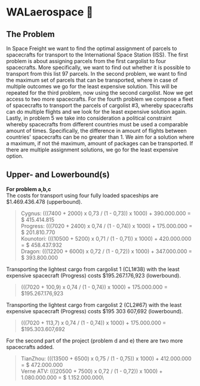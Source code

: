 # WALaerospace :rocket:

## The Problem
In Space Freight we want to find the optimal assignment of parcels to spacecrafts for transport to the International Space Station (ISS). The first problem is about assigning parcels from the first cargolist to four spacecrafts. More specifically, we want to find out whether it is possible to transport from this list 97 parcels. In the second problem, we want to find the maximum set of parcels that can be transported, where in case of multiple outcomes we go for the least expensive solution. This will be repeated for the third problem, now using the second cargolist. Now we get access to two more spacecrafts. For the fourth problem we compose a fleet of spacecrafts to transport the parcels of cargolist #3, whereby spacecrafts can do multiple flights and we look for the least expensive solution again. Lastly, in problem 5 we take into consideration a political constraint whereby spacecrafts from different countries must be used a comparable amount of times. Specifically, the difference in amount of flights between countries' spacecrafts can be no greater than 1. We aim for a solution where a maximum, if not thé maximum, amount of packages can be transported. If there are multiple assignment solutions, we go for the least expensive option.

## Upper- and Lowerbound(s)
**For problem a,b,c**\
The costs for transport using four fully loaded spaceships are $1.469.436.478 (upperbound).

> Cygnus: (((7400 + 2000) x 0,73 / (1 - 0,73)) x 1000) + 390.000.000 = $ 415.414.815\
> Progress: (((7020 + 2400) x 0,74 / (1 - 0,74)) x 1000) + 175.000.000 = $ 201.810.770\
> Kounotori: (((10500 + 5200) x 0,71 / (1 - 0,71)) x 1000) + 420.000.000 = $ 458.437.932\
> Dragon: (((12200 + 6000) x 0,72 / (1 - 0,72)) x 1000) + 347.000.000 = $ 393.800.000

Transporting the lightest cargo from cargolist 1 (CL1#38) with the least expensive spacecraft (Progress) costs $195.267.176,923 (lowerbound).

> (((7020 + 100,9) x 0,74 / (1 - 0,74)) x 1000) + 175.000.000 = $195.267.176,923

Transporting the lightest cargo from cargolist 2 (CL2#67) with the least expensive spacecraft (Progress) costs $195 303 607,692 (lowerbound).

> (((7020 + 113,7) x 0,74 / (1 - 0,74)) x 1000) + 175.000.000 = $195.303.607,692

For the second part of the project (problem d and e) there are two more spacecrafts added.
> TianZhou: (((13500 + 6500) x 0,75 / (1 - 0,75)) x 1000) + 412.000.000 = $ 472.000.000\
> Verne ATV: (((20500 + 7500) x 0,72 / (1 - 0,72)) x 1000) + 1.080.000.000 = $ 1.152.000.000\
